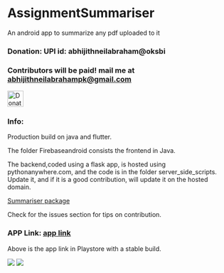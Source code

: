 # AssignmentSummariser
An android app to summarize any pdf uploaded to it


### Donation: UPI id: abhijithneilabraham@oksbi

### Contributors will be paid! mail me at abhijithneilabrahampk@gmail.com


<p ><img height='100' style='border:0px;height:36px;' src='https://imgix.bustle.com/uploads/image/2019/5/2/ffa82ad4-937e-412c-9bfd-33cb9252e88e-instagram-donate.jpg?w=1020&h=576&fit=crop&crop=faces&auto=format&q=70' border='0' alt='Donations' /></a>
</p>



### Info:

Production build on java and flutter.

The folder Firebaseandroid consists the frontend in Java.

The backend,coded using a flask app, is hosted using pythonanywhere.com, and the code is in the folder server_side_scripts. Update it, and if it is a good contribution, will update it on the hosted domain.


[Summariser package](https://pypi.org/project/sumy/)


Check for the issues section for tips on contribution.

### APP Link: [app link](https://play.google.com/store/apps/details?id=com.inanutshell.abhijithneilabraham.firebaseandroid)

Above is the app link in Playstore with a stable build.



<img src='https://lh3.googleusercontent.com/ataICsyFwe_0k6y2lh8wj41NFojyecWujRxJgPSqreCm0Aj-KPcCYB1OL_0t8KBLeQ=w720-h310-rw' />

<img src='https://lh3.googleusercontent.com/NrHPp6HoHH2aJs5bTVEEyBB7LdpjVTygO7w8yaYEkDE-a_I2mIpC1o1z6GgGimG8QCM=w720-h310-rw' />






